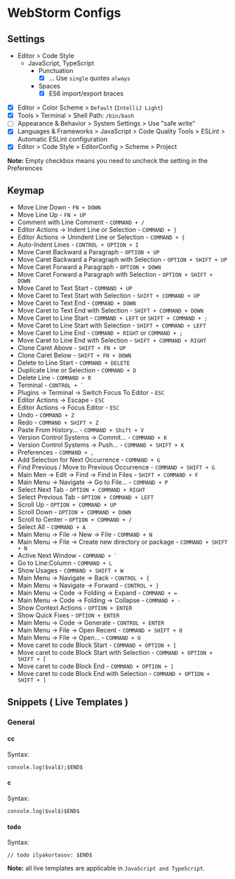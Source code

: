 # WebStorm Configs

## Settings

- Editor > Code Style
    - JavaScript, TypeScript
        - Punctuation
            - [x] ... Use `single` quotes `always`
        - Spaces
            - [x] ES6 import/export braces
- [x] Editor > Color Scheme > `Default` (`IntelliJ Light`)
- [x] Tools > Terminal > Shell Path: `/bin/bash`
- [ ] Appearance & Behavior > System Settings > Use "safe write"
- [x] Languages & Frameworks > JavaScript > Code Quality Tools > ESLint > Automatic ESLint configuration
- [x] Editor > Code Style > EditorConfig > Scheme > Project

**Note:** Empty checkbox means you need to uncheck the setting in the Preferences

## Keymap

- Move Line Down - `FN + DOWN`
- Move Line Up - `FN + UP`
- Comment with Line Comment - `COMMAND + /`
- Editor Actions -> Indent Line or Selection - `COMMAND + }`
- Editor Actions -> Unindent Line or Selection - `COMMAND + {`
- Auto-Indent Lines - `CONTROL + OPTION + I`
- Move Caret Backward a Paragraph - `OPTION + UP`
- Move Caret Backward a Paragraph with Selection - `OPTION + SHIFT + UP`
- Move Caret Forward a Paragraph - `OPTION + DOWN`
- Move Caret Forward a Paragraph with Selection - `OPTION + SHIFT + DOWN`
- Move Caret to Text Start - `COMMAND + UP`
- Move Caret to Text Start with Selection - `SHIFT + COMMAND + UP`
- Move Caret to Text End - `COMMAND + DOWN`
- Move Caret to Text End with Selection - `SHIFT + COMMAND + DOWN`
- Move Caret to Line Start - `COMMAND + LEFT` or `SHIFT + COMMAND + ;`
- Move Caret to Line Start with Selection - `SHIFT + COMMAND + LEFT`
- Move Caret to Line End - `COMMAND + RIGHT` or `COMMAND + ;`
- Move Caret to Line End with Selection - `SHIFT + COMMAND + RIGHT`
- Clone Caret Above - `SHIFT + FN + UP`
- Clone Caret Below - `SHIFT + FN + DOWN`
- Delete to Line Start - `COMMAND + DELETE`
- Duplicate Line or Selection - `COMMAND + D`
- Delete Line - `COMMAND + R`
- Terminal - ``CONTROL + ` ``
- Plugins -> Terminal -> Switch Focus To Editor - `ESC`
- Editor Actions -> Escape - `ESC`
- Editor Actions -> Focus Editor - `ESC`
- Undo - `COMMAND + Z`
- Redo - `COMMAND + SHIFT + Z`
- Paste From History... - `COMMAND + Shift + V`
- Version Control Systems -> Commit... - `COMMAND + K`
- Version Control Systems -> Push... - `COMMAND + SHIFT + K`
- Preferences - `COMMAND + ,`
- Add Selection for Next Occurrence - `COMMAND + G`
- Find Previous / Move to Previous Occurrence - `COMMAND + SHIFT + G`
- Main Men -> Edit -> Find -> Find in Files - `SHIFT + COMMAND + F`
- Main Menu -> Navigate -> Go to File... - `COMMAND + P`
- Select Next Tab - `OPTION + COMMAND + RIGHT`
- Select Previous Tab - `OPTION + COMMAND + LEFT`
- Scroll Up - `OPTION + COMMAND + UP`
- Scroll Down - `OPTION + COMMAND + DOWN`
- Scroll to Center - `OPTION + COMMAND + /`
- Select All - `COMMAND + A`
- Main Menu -> File -> New -> File - `COMMAND + N`
- Main Menu -> File -> Create new directory or package - `COMMAND + SHIFT + N`
- Active Next Window - ``COMMAND + ` ``
- Go to Line:Column - `COMMAND + L`
- Show Usages - `COMMAND + SHIFT + W`
- Main Menu -> Navigate -> Back - `CONTROL + {`
- Main Menu -> Navigate -> Forward - `CONTROL + }`
- Main Menu -> Code -> Folding -> Expand - `COMMAND + =`
- Main Menu -> Code -> Folding -> Collapse - `COMMAND + -`
- Show Context Actions - `OPTION + ENTER`
- Show Quick Fixes - `OPTION + ENTER`
- Main Menu -> Code -> Generate -  `CONTROL + ENTER`
- Main Menu -> File -> Open Recent - `COMMAND + SHIFT + O`
- Main Menu -> File -> Open... - `COMMAND + O`
- Move caret to code Block Start - `COMMAND + OPTION + [`
- Move caret to code Block Start with Selection - `COMMAND + OPTION + SHIFT + [`
- Move caret to code Block End - `COMMAND + OPTION + ]`
- Move caret to code Block End with Selection - `COMMAND + OPTION + SHIFT + ]`

## Snippets ( Live Templates )

### General

#### cc

Syntax:
```
console.log($val$);$END$
```

#### c

Syntax:
```
console.log($val$)$END$
```

#### todo

Syntax:
```
// todo ilyakortasov: $END$
```

**Note:** all live templates are applicable in `JavaScript and TypeScript`.
